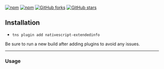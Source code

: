 [![npm](https://img.shields.io/npm/v/nativescript-extendedinfo.svg)](https://www.npmjs.com/package/nativescript-extendedinfo)
[![npm](https://img.shields.io/npm/dt/nativescript-extendedinfo.svg?label=npm%20downloads)](https://www.npmjs.com/package/nativescript-extendedinfo)
[![GitHub forks](https://img.shields.io/github/forks/Akylas/nativescript-extendedinfo.svg)](https://github.com/Akylas/nativescript-extendedinfo/network)
[![GitHub stars](https://img.shields.io/github/stars/Akylas/nativescript-extendedinfo.svg)](https://github.com/Akylas/nativescript-extendedinfo/stargazers)

## Installation

* `tns plugin add nativescript-extendedinfo`

Be sure to run a new build after adding plugins to avoid any issues.

---


### Usage

